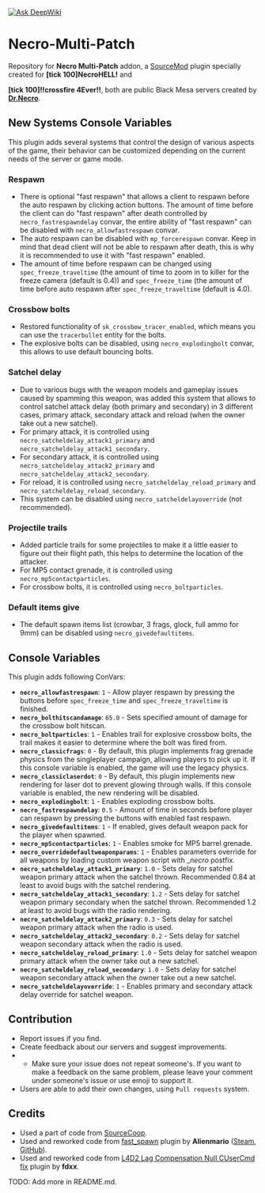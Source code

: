 [![Ask DeepWiki](https://deepwiki.com/badge.svg)](https://deepwiki.com/MyGamepedia/Necro-Multi-Patch)
# Necro-Multi-Patch
Repository for __Necro Multi-Patch__ addon, a [SourceMod](https://github.com/alliedmodders/sourcemod) plugin specially created for __[tick 100]NecroHELL!__ and 

__[tick 100]!!crossfire 4Ever!!__, both are public Black Mesa servers created by __[Dr.Necro](https://steamcommunity.com/profiles/76561198071553465/)__.

## New Systems Console Variables
This plugin adds several systems that control the design of various aspects of the game, their behavior can be customized depending on the current needs of the server or game mode.

### Respawn
* There is optional "fast respawn" that allows a client to respawn before the auto respawn by clicking action buttons. The amount of time before the client can do "fast respawn" after death controlled by `necro_fastrespawndelay` convar, the entire ability of "fast respawn" can be disabled with `necro_allowfastrespawn` convar.
* The auto respawn can be disabled with `mp_forcerespawn` convar. Keep in mind that dead client will not be able to respawn after death, this is why it is recommended to use it with "fast respawn" enabled.
* The amount of time before respawn can be changed using `spec_freeze_traveltime` (the amount of time to zoom in to killer for the freeze camera (default is 0.4)) and `spec_freeze_time` (the amount of time before auto respawn after `spec_freeze_traveltime` (default is 4.0).

### Crossbow bolts
* Restored functionality of `sk_crossbow_tracer_enabled`, which means you can use the `tracerbullet` entity for the bolts.
* The explosive bolts can be disabled, using `necro_explodingbolt` convar, this allows to use default bouncing bolts.

### Satchel delay
* Due to various bugs with the weapon models and gameplay issues caused by spamming this weapon, was added this system that allows to control satchel attack delay (both primary and secondary) in 3 different cases, primary attack, secondary attack and reload (when the owner take out a new satchel).
* For primary attack, it is controlled using `necro_satcheldelay_attack1_primary` and `necro_satcheldelay_attack1_secondary`.
* For secondary attack, it is controlled using `necro_satcheldelay_attack2_primary` and `necro_satcheldelay_attack2_secondary`.
* For reload, it is controlled using  `necro_satcheldelay_reload_primary` and `necro_satcheldelay_reload_secondary`.
* This system can be disabled using `necro_satcheldelayoverride` (not recommended).

### Projectile trails
* Added particle trails for some projectiles to make it a little easier to figure out their flight path, this helps to determine the location of the attacker.
* For MP5 contact grenade, it is controlled using `necro_mp5contactparticles`.
* For crossbow bolts, it is controlled using `necro_boltparticles`.

### Default items give
* The default spawn items list (crowbar, 3 frags, glock, full ammo for 9mm) can be disabled using `necro_givedefaultitems`.
 
## Console Variables
This plugin adds following ConVars:


* **`necro_allowfastrespawn`**: `1` - Allow player respawn by pressing the buttons before `spec_freeze_time` and `spec_freeze_traveltime` is finished.
* **`necro_bolthitscandamage`**: `65.0` - Sets specified amount of damage for the crossbow bolt hitscan.
* **`necro_boltparticles`**: `1` - Enables trail for explosive crossbow bolts, the trail makes it easier to determine where the bolt was fired from.
* **`necro_classicfrags`**: `0` - By default, this plugin implements frag grenade physics from the singleplayer campaign, allowing players to pick up it. If this console variable is enabled, the game will use the legacy physics.
* **`necro_classiclaserdot`**: `0` - By default, this plugin implements new rendering for laser dot to prevent glowing through walls. If this console variable is enabled, the new rendering will be disabled.
* **`necro_explodingbolt`**: `1` - Enables exploding crossbow bolts.
* **`necro_fastrespawndelay`**: `0.5` - Amount of time in seconds before player can respawn by pressing the buttons with enabled fast respawn.
* **`necro_givedefaultitems`**: `1` - If enabled, gives default weapon pack for the player when spawned.
* **`necro_mp5contactparticles`**: `1` - Enables smoke for MP5 barrel grenade.
* **`necro_overridedefaultweaponparams`**: `1` - Enables parameters override for all weapons by loading custom weapon script with __necro_ postfix.
* **`necro_satcheldelay_attack1_primary`**: `1.0` - Sets delay for satchel weapon primary attack when the satchel thrown.  Recommended 0.84 at least to avoid bugs with the satchel rendering.
* **`necro_satcheldelay_attack1_secondary`**: `1.2` - Sets delay for satchel weapon primary secondary when the satchel thrown. Recommended 1.2 at least to avoid bugs with the radio rendering.
* **`necro_satcheldelay_attack2_primary`**: `0.3` - Sets delay for satchel weapon primary attack when the radio is used.
* **`necro_satcheldelay_attack2_secondary`**: `0.2` - Sets delay for satchel weapon secondary attack when the radio is used.
* **`necro_satcheldelay_reload_primary`**: `1.0` - Sets delay for satchel weapon primary attack when the owner take out a new satchel.
* **`necro_satcheldelay_reload_secondary`**: `1.0` - Sets delay for satchel weapon secondary attack when the owner take out a new satchel.
* **`necro_satcheldelayoverride`**: `1` - Enables primary and secondary attack delay override for satchel weapon.


## Contribution

- Report issues if you find.
- Create feedback about our servers and suggest improvements.
- - Make sure your issue does not repeat someone's. If you want to make a feedback on the same problem, please leave your comment under someone's issue or use emoji to support it.
- Users are able to add their own changes, using `Pull requests` system.

## Credits

- Used a part of code from [SourceCoop](https://github.com/ampreeT/SourceCoop).
- Used and reworked code from [fast_spawn](https://forums.alliedmods.net/showthread.php?p=2362850) plugin by __Alienmario__ ([Steam](https://steamcommunity.com/id/4oM0/), [GitHub](https://github.com/Alienmario)).
- Used and reworked code from [L4D2 Lag Compensation Null CUserCmd fix](https://hlmod.net/threads/krash-servera-ne-ochen-ponjatny-prichiny.35472/post-600631) plugin by __fdxx__.
  
TODO: Add more in README.md.
